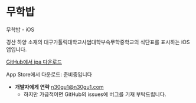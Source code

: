 # 무학밥
무학밥 - iOS

경산 하양 소재의 대구가톨릭대학교사범대학부속무학중학교의 식단표를 표시하는 iOS 앱입니다.

[GitHub에서 ipa 다운로드](https://github.com/n30gu1/MHMeal/releases, "github link")

App Store에서 다운로드: 준비중입니다

* **개발자에게 연락** <n30gu1@n30gu1.com>
    - 하지만 가급적이면 GitHub의 issues에 버그를 기재 부탁드립니다.
